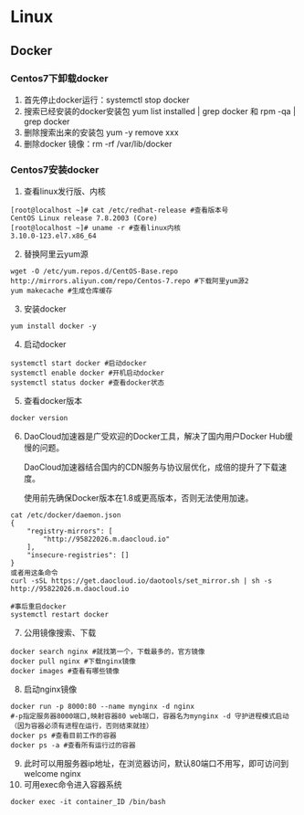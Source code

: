 # Linux

## Docker

### Centos7下卸载docker

1. 首先停止docker运行：systemctl stop docker
2. 搜索已经安装的docker安装包 yum list installed | grep docker 和 rpm -qa | grep docker
3. 删除搜索出来的安装包 yum -y remove xxx
4. 删除docker 镜像：rm -rf /var/lib/docker

### Centos7安装docker

1. 查看linux发行版、内核

```shell
[root@localhost ~]# cat /etc/redhat-release #查看版本号
CentOS Linux release 7.8.2003 (Core)
[root@localhost ~]# uname -r #查看linux内核
3.10.0-123.el7.x86_64
```

2. 替换阿里云yum源

```shell
wget -O /etc/yum.repos.d/CentOS-Base.repo http://mirrors.aliyun.com/repo/Centos-7.repo #下载阿里yum源2 
yum makecache #生成仓库缓存
```

3. 安装docker

```she
yum install docker -y
```

4. 启动docker

```shell
systemctl start docker #启动docker
systemctl enable docker #开机启动docker
systemctl status docker #查看docker状态
```

5. 查看docker版本

```shell
docker version
```

6. DaoCloud加速器是广受欢迎的Docker工具，解决了国内用户Docker Hub缓慢的问题。

   DaoCloud加速器结合国内的CDN服务与协议层优化，成倍的提升了下载速度。

   使用前先确保Docker版本在1.8或更高版本，否则无法使用加速。

```shell
cat /etc/docker/daemon.json
{
    "registry-mirrors": [
        "http://95822026.m.daocloud.io"
    ],
    "insecure-registries": []
}
或者用这条命令
curl -sSL https://get.daocloud.io/daotools/set_mirror.sh | sh -s http://95822026.m.daocloud.io

#事后重启docker
systemctl restart docker
```

7. 公用镜像搜索、下载

```shell
docker search nginx #就找第一个，下载最多的，官方镜像
docker pull nginx #下载nginx镜像
docker images #查看有哪些镜像
```

8. 启动nginx镜像

```shell
docker run -p 8000:80 --name mynginx -d nginx   
#-p指定服务器8000端口,映射容器80 web端口，容器名为mynginx -d 守护进程模式启动（因为容器必须有进程在运行，否则结束就挂）
docker ps #查看目前工作的容器
docker ps -a #查看所有运行过的容器
```

9. 此时可以用服务器ip地址，在浏览器访问，默认80端口不用写，即可访问到 welcome nginx
10. 可用exec命令进入容器系统

```shell
docker exec -it container_ID /bin/bash
```

